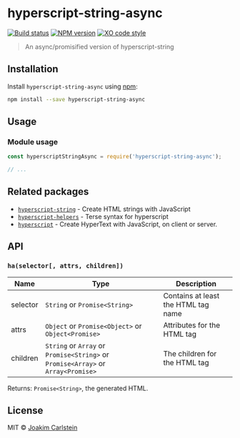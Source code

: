 # hyperscript-string-async

[![Build status][travis-image]][travis-url] [![NPM version][npm-image]][npm-url] [![XO code style][codestyle-image]][codestyle-url]

> An async/promisified version of hyperscript-string

## Installation

Install `hyperscript-string-async` using [npm](https://www.npmjs.com/):

```bash
npm install --save hyperscript-string-async
```

## Usage

### Module usage

```javascript
const hyperscriptStringAsync = require('hyperscript-string-async');

// ...
```

## Related packages

* [`hyperscript-string`](https://www.npmjs.com/package/hyperscript-string) - Create HTML strings with JavaScript
* [`hyperscript-helpers`](https://www.npmjs.com/package/hyperscript-helpers) - Terse syntax for hyperscript
* [`hyperscript`](https://www.npmjs.com/package/hyperscript) - Create HyperText with JavaScript, on client or server.

## API

### `ha(selector[, attrs, children])`

| Name | Type | Description |
|------|------|-------------|
| selector | `String` or `Promise<String>` | Contains at least the HTML tag name |
| attrs | `Object` or `Promise<Object>` or `Object<Promise>` | Attributes for the HTML tag |
| children | `String` or `Array` or `Promise<String>` or `Promise<Array>` or `Array<Promise>` | The children for the HTML tag |

Returns: `Promise<String>`, the generated HTML.

## License

MIT © [Joakim Carlstein](http://joakim.beng.se)

[npm-url]: https://npmjs.org/package/hyperscript-string-async
[npm-image]: https://badge.fury.io/js/hyperscript-string-async.svg
[travis-url]: https://travis-ci.org/joakimbeng/hyperscript-string-async
[travis-image]: https://travis-ci.org/joakimbeng/hyperscript-string-async.svg?branch=master
[codestyle-url]: https://github.com/sindresorhus/xo
[codestyle-image]: https://img.shields.io/badge/code%20style-XO-5ed9c7.svg?style=flat
